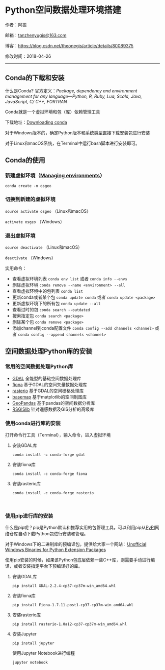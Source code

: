 # Python空间数据处理环境搭建

作者：阿振

邮箱：tanzhenyugis@163.com

博客：<https://blog.csdn.net/theonegis/article/details/80089375>

修改时间：2018-04-26

---

## Conda的下载和安装

什么是Conda? 官方定义：*Package, dependency and environment management for any language—Python, R, Ruby, Lua, Scala, Java, JavaScript, C/ C++, FORTRAN*

Conda就是一个虚拟环境和包（库）依赖管理工具

下载地址：[Downloading conda](https://conda.io/docs/user-guide/install/download.html)

对于Windows版本的，确定Python版本和系统类型直接下载安装包进行安装

对于Linux和macOS系统，在Terminal中运行bash脚本进行安装即可。

## Conda的使用

### 新建虚拟环境（[Managing environments](https://conda.io/docs/user-guide/tasks/manage-environments.html)）

`conda create -n osgeo`

### 切换到新建的虚拟环境

`source activate osgeo`  （Linux和macOS）

`activate osgeo`  （Windows）

### 退出虚拟环境

`source deactivate`  （Linux和macOS）

`deactivate`  （Windows）

实用命令：

- 查看虚拟环境列表  `conda env list` 或者 `conda info --envs`
- 删除虚拟环境  `conda remove --name <environment> --all`
- 查看虚拟环境中的包列表  `conda list`
- 更新conda或者某个包  `conda update conda` 或者 `conda update <package>`
- 更新虚拟环境下的所有包  `conda update --all`
- 查看过时的包  `conda search --outdated`
- 搜索指定包  `conda search <package>`
- 删除某个包 `conda remove <package>`
- 添加channel到conda配置文件  `conda config --add channels <channel>` 或者 `conda config --append channels <channel>`

## 空间数据处理Python库的安装

### 常用的空间数据处理Python库

- [GDAL](http://www.gdal.org) 全能型的基础空间数据处理库
- [fiona](https://github.com/Toblerity/Fiona) 基于GDAL的空间矢量数据处理库
- [rasterio](https://github.com/mapbox/rasterio) 基于GDAL的空间栅格处理库
- [basemap](https://matplotlib.org/basemap/) 基于matplotlib的空间制图库
- [GeoPandas](http://geopandas.org) 基于pandas的空间数据分析库
- [RSGISlib](https://www.rsgislib.org) 针对遥感数据及GIS分析的高级库

### 使用conda进行库的安装

打开命令行工具（Terminal），输入命令，进入虚拟环境

1. 安装GDAL库

   `conda install -c conda-forge gdal`


2. 安装fiona库

   `conda install -c conda-forge fiona`

3. 安装rasterio库

   `conda install -c conda-forge rasterio `

   ​

### 使用pip进行库的安装

什么是pip呢？pip是Python默认和推荐实用的包管理工具，可以利用pip从[PyPI](https://pypi.org)网络仓库自动下载Python包进行安装和管理。

对于Windows下的二进制库的预编译包，提供给大家一个网站：[Unofficial Windows Binaries for Python Extension Packages](https://www.lfd.uci.edu/~gohlke/pythonlibs/)

使用pip安装的时候，如果该Python包底层依赖一些C++库，则需要手动进行编译，或者安装指定平台下预编译好的库。

1. 安装GDAL库

   `pip install GDAL‑2.2.4‑cp37‑cp37m‑win_amd64.whl`

2. 安装fiona库

   `pip install Fiona‑1.7.11.post1‑cp37‑cp37m‑win_amd64.whl`

3. 安装rasterio库

   `pip install rasterio‑1.0a12‑cp37‑cp37m‑win_amd64.whl`

4. 安装Jupyter

   `pip install jupyter`

   使用Jupyter Notebook进行编程

   `jupyter notebook`



